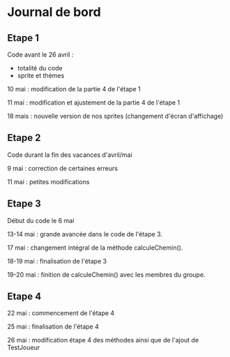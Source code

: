 # Journal de bord

## Etape 1 

Code 
avant le 26 avril :
* totalité du code
* sprite et thèmes 

10 mai : modification de la partie 4 de l'étape 1 

11 mai : modification et ajustement de la partie 4 de l'étape 1

18 mais : nouvelle version de nos sprites (changement d'écran d'affichage)
## Etape 2
Code durant la fin des vacances d'avril/mai

9 mai : correction de certaines erreurs

11 mai : petites modifications 


## Etape 3 

Début du code le 6 mai

13-14 mai : grande avancée dans le code de l'étape 3.

17 mai : changement intégral de la méthode calculeChemin().

18-19 mai : finalisation de l'étape 3

19-20 mai : finition de calculeChemin() avec les membres du groupe.

## Etape 4

22 mai : commencement de l'étape 4

25 mai : finalisation de l'étape 4

26 mai : modification étape 4 des méthodes ainsi que de l'ajout de TestJoueur

